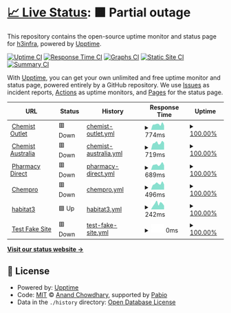 # [📈 Live Status](https://h3infra.github.io/h3.upptime-monitor): <!--live status--> **🟧 Partial outage**

This repository contains the open-source uptime monitor and status page for [h3infra](https://h3infra.github.io/h3.upptime-monitor), powered by [Upptime](https://github.com/upptime/upptime).

[![Uptime CI](https://github.com/h3infra/h3.upptime-monitor/workflows/Uptime%20CI/badge.svg)](https://github.com/h3infra/h3.upptime-monitor/actions?query=workflow%3A%22Uptime+CI%22)
[![Response Time CI](https://github.com/h3infra/h3.upptime-monitor/workflows/Response%20Time%20CI/badge.svg)](https://github.com/h3infra/h3.upptime-monitor/actions?query=workflow%3A%22Response+Time+CI%22)
[![Graphs CI](https://github.com/h3infra/h3.upptime-monitor/workflows/Graphs%20CI/badge.svg)](https://github.com/h3infra/h3.upptime-monitor/actions?query=workflow%3A%22Graphs+CI%22)
[![Static Site CI](https://github.com/h3infra/h3.upptime-monitor/workflows/Static%20Site%20CI/badge.svg)](https://github.com/h3infra/h3.upptime-monitor/actions?query=workflow%3A%22Static+Site+CI%22)
[![Summary CI](https://github.com/h3infra/h3.upptime-monitor/workflows/Summary%20CI/badge.svg)](https://github.com/h3infra/h3.upptime-monitor/actions?query=workflow%3A%22Summary+CI%22)

With [Upptime](https://upptime.js.org), you can get your own unlimited and free uptime monitor and status page, powered entirely by a GitHub repository. We use [Issues](https://github.com/h3infra/upptime-monitor/issues) as incident reports, [Actions](https://github.com/h3infra/upptime-monitor/actions) as uptime monitors, and [Pages](https://h3infra.github.io/upptime-monitor) for the status page.

<!--start: status pages-->
<!-- This summary is generated by Upptime (https://github.com/upptime/upptime) -->
<!-- Do not edit this manually, your changes will be overwritten -->
<!-- prettier-ignore -->
| URL | Status | History | Response Time | Uptime |
| --- | ------ | ------- | ------------- | ------ |
| <img alt="" src="https://icons.duckduckgo.com/ip3/www.chemistoutlet.com.au.ico" height="13"> [Chemist Outlet](https://www.chemistoutlet.com.au) | 🟥 Down | [chemist-outlet.yml](https://github.com/h3infra/upptime-monitor/commits/HEAD/history/chemist-outlet.yml) | <details><summary><img alt="Response time graph" src="./graphs/chemist-outlet/response-time-week.png" height="20"> 774ms</summary><br><a href="https://h3infra.github.io/upptime-monitor/history/chemist-outlet"><img alt="Response time 997" src="https://img.shields.io/endpoint?url=https%3A%2F%2Fraw.githubusercontent.com%2Fh3infra%2Fupptime-monitor%2FHEAD%2Fapi%2Fchemist-outlet%2Fresponse-time.json"></a><br><a href="https://h3infra.github.io/upptime-monitor/history/chemist-outlet"><img alt="24-hour response time 902" src="https://img.shields.io/endpoint?url=https%3A%2F%2Fraw.githubusercontent.com%2Fh3infra%2Fupptime-monitor%2FHEAD%2Fapi%2Fchemist-outlet%2Fresponse-time-day.json"></a><br><a href="https://h3infra.github.io/upptime-monitor/history/chemist-outlet"><img alt="7-day response time 774" src="https://img.shields.io/endpoint?url=https%3A%2F%2Fraw.githubusercontent.com%2Fh3infra%2Fupptime-monitor%2FHEAD%2Fapi%2Fchemist-outlet%2Fresponse-time-week.json"></a><br><a href="https://h3infra.github.io/upptime-monitor/history/chemist-outlet"><img alt="30-day response time 997" src="https://img.shields.io/endpoint?url=https%3A%2F%2Fraw.githubusercontent.com%2Fh3infra%2Fupptime-monitor%2FHEAD%2Fapi%2Fchemist-outlet%2Fresponse-time-month.json"></a><br><a href="https://h3infra.github.io/upptime-monitor/history/chemist-outlet"><img alt="1-year response time 997" src="https://img.shields.io/endpoint?url=https%3A%2F%2Fraw.githubusercontent.com%2Fh3infra%2Fupptime-monitor%2FHEAD%2Fapi%2Fchemist-outlet%2Fresponse-time-year.json"></a></details> | <details><summary><a href="https://h3infra.github.io/upptime-monitor/history/chemist-outlet">100.00%</a></summary><a href="https://h3infra.github.io/upptime-monitor/history/chemist-outlet"><img alt="All-time uptime 100.00%" src="https://img.shields.io/endpoint?url=https%3A%2F%2Fraw.githubusercontent.com%2Fh3infra%2Fupptime-monitor%2FHEAD%2Fapi%2Fchemist-outlet%2Fuptime.json"></a><br><a href="https://h3infra.github.io/upptime-monitor/history/chemist-outlet"><img alt="24-hour uptime 100.00%" src="https://img.shields.io/endpoint?url=https%3A%2F%2Fraw.githubusercontent.com%2Fh3infra%2Fupptime-monitor%2FHEAD%2Fapi%2Fchemist-outlet%2Fuptime-day.json"></a><br><a href="https://h3infra.github.io/upptime-monitor/history/chemist-outlet"><img alt="7-day uptime 100.00%" src="https://img.shields.io/endpoint?url=https%3A%2F%2Fraw.githubusercontent.com%2Fh3infra%2Fupptime-monitor%2FHEAD%2Fapi%2Fchemist-outlet%2Fuptime-week.json"></a><br><a href="https://h3infra.github.io/upptime-monitor/history/chemist-outlet"><img alt="30-day uptime 100.00%" src="https://img.shields.io/endpoint?url=https%3A%2F%2Fraw.githubusercontent.com%2Fh3infra%2Fupptime-monitor%2FHEAD%2Fapi%2Fchemist-outlet%2Fuptime-month.json"></a><br><a href="https://h3infra.github.io/upptime-monitor/history/chemist-outlet"><img alt="1-year uptime 100.00%" src="https://img.shields.io/endpoint?url=https%3A%2F%2Fraw.githubusercontent.com%2Fh3infra%2Fupptime-monitor%2FHEAD%2Fapi%2Fchemist-outlet%2Fuptime-year.json"></a></details>
| <img alt="" src="https://icons.duckduckgo.com/ip3/www.chemistaustralia.com.au.ico" height="13"> [Chemist Australia](https://www.chemistaustralia.com.au) | 🟥 Down | [chemist-australia.yml](https://github.com/h3infra/upptime-monitor/commits/HEAD/history/chemist-australia.yml) | <details><summary><img alt="Response time graph" src="./graphs/chemist-australia/response-time-week.png" height="20"> 719ms</summary><br><a href="https://h3infra.github.io/upptime-monitor/history/chemist-australia"><img alt="Response time 800" src="https://img.shields.io/endpoint?url=https%3A%2F%2Fraw.githubusercontent.com%2Fh3infra%2Fupptime-monitor%2FHEAD%2Fapi%2Fchemist-australia%2Fresponse-time.json"></a><br><a href="https://h3infra.github.io/upptime-monitor/history/chemist-australia"><img alt="24-hour response time 741" src="https://img.shields.io/endpoint?url=https%3A%2F%2Fraw.githubusercontent.com%2Fh3infra%2Fupptime-monitor%2FHEAD%2Fapi%2Fchemist-australia%2Fresponse-time-day.json"></a><br><a href="https://h3infra.github.io/upptime-monitor/history/chemist-australia"><img alt="7-day response time 719" src="https://img.shields.io/endpoint?url=https%3A%2F%2Fraw.githubusercontent.com%2Fh3infra%2Fupptime-monitor%2FHEAD%2Fapi%2Fchemist-australia%2Fresponse-time-week.json"></a><br><a href="https://h3infra.github.io/upptime-monitor/history/chemist-australia"><img alt="30-day response time 800" src="https://img.shields.io/endpoint?url=https%3A%2F%2Fraw.githubusercontent.com%2Fh3infra%2Fupptime-monitor%2FHEAD%2Fapi%2Fchemist-australia%2Fresponse-time-month.json"></a><br><a href="https://h3infra.github.io/upptime-monitor/history/chemist-australia"><img alt="1-year response time 800" src="https://img.shields.io/endpoint?url=https%3A%2F%2Fraw.githubusercontent.com%2Fh3infra%2Fupptime-monitor%2FHEAD%2Fapi%2Fchemist-australia%2Fresponse-time-year.json"></a></details> | <details><summary><a href="https://h3infra.github.io/upptime-monitor/history/chemist-australia">100.00%</a></summary><a href="https://h3infra.github.io/upptime-monitor/history/chemist-australia"><img alt="All-time uptime 100.00%" src="https://img.shields.io/endpoint?url=https%3A%2F%2Fraw.githubusercontent.com%2Fh3infra%2Fupptime-monitor%2FHEAD%2Fapi%2Fchemist-australia%2Fuptime.json"></a><br><a href="https://h3infra.github.io/upptime-monitor/history/chemist-australia"><img alt="24-hour uptime 100.00%" src="https://img.shields.io/endpoint?url=https%3A%2F%2Fraw.githubusercontent.com%2Fh3infra%2Fupptime-monitor%2FHEAD%2Fapi%2Fchemist-australia%2Fuptime-day.json"></a><br><a href="https://h3infra.github.io/upptime-monitor/history/chemist-australia"><img alt="7-day uptime 100.00%" src="https://img.shields.io/endpoint?url=https%3A%2F%2Fraw.githubusercontent.com%2Fh3infra%2Fupptime-monitor%2FHEAD%2Fapi%2Fchemist-australia%2Fuptime-week.json"></a><br><a href="https://h3infra.github.io/upptime-monitor/history/chemist-australia"><img alt="30-day uptime 100.00%" src="https://img.shields.io/endpoint?url=https%3A%2F%2Fraw.githubusercontent.com%2Fh3infra%2Fupptime-monitor%2FHEAD%2Fapi%2Fchemist-australia%2Fuptime-month.json"></a><br><a href="https://h3infra.github.io/upptime-monitor/history/chemist-australia"><img alt="1-year uptime 100.00%" src="https://img.shields.io/endpoint?url=https%3A%2F%2Fraw.githubusercontent.com%2Fh3infra%2Fupptime-monitor%2FHEAD%2Fapi%2Fchemist-australia%2Fuptime-year.json"></a></details>
| <img alt="" src="https://icons.duckduckgo.com/ip3/www.pharmacydirect.com.au.ico" height="13"> [Pharmacy Direct](https://www.pharmacydirect.com.au) | 🟥 Down | [pharmacy-direct.yml](https://github.com/h3infra/upptime-monitor/commits/HEAD/history/pharmacy-direct.yml) | <details><summary><img alt="Response time graph" src="./graphs/pharmacy-direct/response-time-week.png" height="20"> 689ms</summary><br><a href="https://h3infra.github.io/upptime-monitor/history/pharmacy-direct"><img alt="Response time 724" src="https://img.shields.io/endpoint?url=https%3A%2F%2Fraw.githubusercontent.com%2Fh3infra%2Fupptime-monitor%2FHEAD%2Fapi%2Fpharmacy-direct%2Fresponse-time.json"></a><br><a href="https://h3infra.github.io/upptime-monitor/history/pharmacy-direct"><img alt="24-hour response time 508" src="https://img.shields.io/endpoint?url=https%3A%2F%2Fraw.githubusercontent.com%2Fh3infra%2Fupptime-monitor%2FHEAD%2Fapi%2Fpharmacy-direct%2Fresponse-time-day.json"></a><br><a href="https://h3infra.github.io/upptime-monitor/history/pharmacy-direct"><img alt="7-day response time 689" src="https://img.shields.io/endpoint?url=https%3A%2F%2Fraw.githubusercontent.com%2Fh3infra%2Fupptime-monitor%2FHEAD%2Fapi%2Fpharmacy-direct%2Fresponse-time-week.json"></a><br><a href="https://h3infra.github.io/upptime-monitor/history/pharmacy-direct"><img alt="30-day response time 724" src="https://img.shields.io/endpoint?url=https%3A%2F%2Fraw.githubusercontent.com%2Fh3infra%2Fupptime-monitor%2FHEAD%2Fapi%2Fpharmacy-direct%2Fresponse-time-month.json"></a><br><a href="https://h3infra.github.io/upptime-monitor/history/pharmacy-direct"><img alt="1-year response time 724" src="https://img.shields.io/endpoint?url=https%3A%2F%2Fraw.githubusercontent.com%2Fh3infra%2Fupptime-monitor%2FHEAD%2Fapi%2Fpharmacy-direct%2Fresponse-time-year.json"></a></details> | <details><summary><a href="https://h3infra.github.io/upptime-monitor/history/pharmacy-direct">100.00%</a></summary><a href="https://h3infra.github.io/upptime-monitor/history/pharmacy-direct"><img alt="All-time uptime 100.00%" src="https://img.shields.io/endpoint?url=https%3A%2F%2Fraw.githubusercontent.com%2Fh3infra%2Fupptime-monitor%2FHEAD%2Fapi%2Fpharmacy-direct%2Fuptime.json"></a><br><a href="https://h3infra.github.io/upptime-monitor/history/pharmacy-direct"><img alt="24-hour uptime 100.00%" src="https://img.shields.io/endpoint?url=https%3A%2F%2Fraw.githubusercontent.com%2Fh3infra%2Fupptime-monitor%2FHEAD%2Fapi%2Fpharmacy-direct%2Fuptime-day.json"></a><br><a href="https://h3infra.github.io/upptime-monitor/history/pharmacy-direct"><img alt="7-day uptime 100.00%" src="https://img.shields.io/endpoint?url=https%3A%2F%2Fraw.githubusercontent.com%2Fh3infra%2Fupptime-monitor%2FHEAD%2Fapi%2Fpharmacy-direct%2Fuptime-week.json"></a><br><a href="https://h3infra.github.io/upptime-monitor/history/pharmacy-direct"><img alt="30-day uptime 100.00%" src="https://img.shields.io/endpoint?url=https%3A%2F%2Fraw.githubusercontent.com%2Fh3infra%2Fupptime-monitor%2FHEAD%2Fapi%2Fpharmacy-direct%2Fuptime-month.json"></a><br><a href="https://h3infra.github.io/upptime-monitor/history/pharmacy-direct"><img alt="1-year uptime 100.00%" src="https://img.shields.io/endpoint?url=https%3A%2F%2Fraw.githubusercontent.com%2Fh3infra%2Fupptime-monitor%2FHEAD%2Fapi%2Fpharmacy-direct%2Fuptime-year.json"></a></details>
| <img alt="" src="https://icons.duckduckgo.com/ip3/chempro.com.au.ico" height="13"> [Chempro](https://chempro.com.au) | 🟥 Down | [chempro.yml](https://github.com/h3infra/upptime-monitor/commits/HEAD/history/chempro.yml) | <details><summary><img alt="Response time graph" src="./graphs/chempro/response-time-week.png" height="20"> 496ms</summary><br><a href="https://h3infra.github.io/upptime-monitor/history/chempro"><img alt="Response time 516" src="https://img.shields.io/endpoint?url=https%3A%2F%2Fraw.githubusercontent.com%2Fh3infra%2Fupptime-monitor%2FHEAD%2Fapi%2Fchempro%2Fresponse-time.json"></a><br><a href="https://h3infra.github.io/upptime-monitor/history/chempro"><img alt="24-hour response time 544" src="https://img.shields.io/endpoint?url=https%3A%2F%2Fraw.githubusercontent.com%2Fh3infra%2Fupptime-monitor%2FHEAD%2Fapi%2Fchempro%2Fresponse-time-day.json"></a><br><a href="https://h3infra.github.io/upptime-monitor/history/chempro"><img alt="7-day response time 496" src="https://img.shields.io/endpoint?url=https%3A%2F%2Fraw.githubusercontent.com%2Fh3infra%2Fupptime-monitor%2FHEAD%2Fapi%2Fchempro%2Fresponse-time-week.json"></a><br><a href="https://h3infra.github.io/upptime-monitor/history/chempro"><img alt="30-day response time 516" src="https://img.shields.io/endpoint?url=https%3A%2F%2Fraw.githubusercontent.com%2Fh3infra%2Fupptime-monitor%2FHEAD%2Fapi%2Fchempro%2Fresponse-time-month.json"></a><br><a href="https://h3infra.github.io/upptime-monitor/history/chempro"><img alt="1-year response time 516" src="https://img.shields.io/endpoint?url=https%3A%2F%2Fraw.githubusercontent.com%2Fh3infra%2Fupptime-monitor%2FHEAD%2Fapi%2Fchempro%2Fresponse-time-year.json"></a></details> | <details><summary><a href="https://h3infra.github.io/upptime-monitor/history/chempro">100.00%</a></summary><a href="https://h3infra.github.io/upptime-monitor/history/chempro"><img alt="All-time uptime 100.00%" src="https://img.shields.io/endpoint?url=https%3A%2F%2Fraw.githubusercontent.com%2Fh3infra%2Fupptime-monitor%2FHEAD%2Fapi%2Fchempro%2Fuptime.json"></a><br><a href="https://h3infra.github.io/upptime-monitor/history/chempro"><img alt="24-hour uptime 100.00%" src="https://img.shields.io/endpoint?url=https%3A%2F%2Fraw.githubusercontent.com%2Fh3infra%2Fupptime-monitor%2FHEAD%2Fapi%2Fchempro%2Fuptime-day.json"></a><br><a href="https://h3infra.github.io/upptime-monitor/history/chempro"><img alt="7-day uptime 100.00%" src="https://img.shields.io/endpoint?url=https%3A%2F%2Fraw.githubusercontent.com%2Fh3infra%2Fupptime-monitor%2FHEAD%2Fapi%2Fchempro%2Fuptime-week.json"></a><br><a href="https://h3infra.github.io/upptime-monitor/history/chempro"><img alt="30-day uptime 100.00%" src="https://img.shields.io/endpoint?url=https%3A%2F%2Fraw.githubusercontent.com%2Fh3infra%2Fupptime-monitor%2FHEAD%2Fapi%2Fchempro%2Fuptime-month.json"></a><br><a href="https://h3infra.github.io/upptime-monitor/history/chempro"><img alt="1-year uptime 100.00%" src="https://img.shields.io/endpoint?url=https%3A%2F%2Fraw.githubusercontent.com%2Fh3infra%2Fupptime-monitor%2FHEAD%2Fapi%2Fchempro%2Fuptime-year.json"></a></details>
| <img alt="" src="https://icons.duckduckgo.com/ip3/www.habitat3.com.au.ico" height="13"> [habitat3](https://www.habitat3.com.au/) | 🟩 Up | [habitat3.yml](https://github.com/h3infra/upptime-monitor/commits/HEAD/history/habitat3.yml) | <details><summary><img alt="Response time graph" src="./graphs/habitat3/response-time-week.png" height="20"> 242ms</summary><br><a href="https://h3infra.github.io/upptime-monitor/history/habitat3"><img alt="Response time 283" src="https://img.shields.io/endpoint?url=https%3A%2F%2Fraw.githubusercontent.com%2Fh3infra%2Fupptime-monitor%2FHEAD%2Fapi%2Fhabitat3%2Fresponse-time.json"></a><br><a href="https://h3infra.github.io/upptime-monitor/history/habitat3"><img alt="24-hour response time 283" src="https://img.shields.io/endpoint?url=https%3A%2F%2Fraw.githubusercontent.com%2Fh3infra%2Fupptime-monitor%2FHEAD%2Fapi%2Fhabitat3%2Fresponse-time-day.json"></a><br><a href="https://h3infra.github.io/upptime-monitor/history/habitat3"><img alt="7-day response time 242" src="https://img.shields.io/endpoint?url=https%3A%2F%2Fraw.githubusercontent.com%2Fh3infra%2Fupptime-monitor%2FHEAD%2Fapi%2Fhabitat3%2Fresponse-time-week.json"></a><br><a href="https://h3infra.github.io/upptime-monitor/history/habitat3"><img alt="30-day response time 247" src="https://img.shields.io/endpoint?url=https%3A%2F%2Fraw.githubusercontent.com%2Fh3infra%2Fupptime-monitor%2FHEAD%2Fapi%2Fhabitat3%2Fresponse-time-month.json"></a><br><a href="https://h3infra.github.io/upptime-monitor/history/habitat3"><img alt="1-year response time 283" src="https://img.shields.io/endpoint?url=https%3A%2F%2Fraw.githubusercontent.com%2Fh3infra%2Fupptime-monitor%2FHEAD%2Fapi%2Fhabitat3%2Fresponse-time-year.json"></a></details> | <details><summary><a href="https://h3infra.github.io/upptime-monitor/history/habitat3">100.00%</a></summary><a href="https://h3infra.github.io/upptime-monitor/history/habitat3"><img alt="All-time uptime 100.00%" src="https://img.shields.io/endpoint?url=https%3A%2F%2Fraw.githubusercontent.com%2Fh3infra%2Fupptime-monitor%2FHEAD%2Fapi%2Fhabitat3%2Fuptime.json"></a><br><a href="https://h3infra.github.io/upptime-monitor/history/habitat3"><img alt="24-hour uptime 100.00%" src="https://img.shields.io/endpoint?url=https%3A%2F%2Fraw.githubusercontent.com%2Fh3infra%2Fupptime-monitor%2FHEAD%2Fapi%2Fhabitat3%2Fuptime-day.json"></a><br><a href="https://h3infra.github.io/upptime-monitor/history/habitat3"><img alt="7-day uptime 100.00%" src="https://img.shields.io/endpoint?url=https%3A%2F%2Fraw.githubusercontent.com%2Fh3infra%2Fupptime-monitor%2FHEAD%2Fapi%2Fhabitat3%2Fuptime-week.json"></a><br><a href="https://h3infra.github.io/upptime-monitor/history/habitat3"><img alt="30-day uptime 100.00%" src="https://img.shields.io/endpoint?url=https%3A%2F%2Fraw.githubusercontent.com%2Fh3infra%2Fupptime-monitor%2FHEAD%2Fapi%2Fhabitat3%2Fuptime-month.json"></a><br><a href="https://h3infra.github.io/upptime-monitor/history/habitat3"><img alt="1-year uptime 100.00%" src="https://img.shields.io/endpoint?url=https%3A%2F%2Fraw.githubusercontent.com%2Fh3infra%2Fupptime-monitor%2FHEAD%2Fapi%2Fhabitat3%2Fuptime-year.json"></a></details>
| <img alt="" src="https://icons.duckduckgo.com/ip3/www.gootestgle.com.ico" height="13"> [Test Fake Site](https://www.gootestgle.com) | 🟥 Down | [test-fake-site.yml](https://github.com/h3infra/upptime-monitor/commits/HEAD/history/test-fake-site.yml) | <details><summary><img alt="Response time graph" src="./graphs/test-fake-site/response-time-week.png" height="20"> 0ms</summary><br><a href="https://h3infra.github.io/upptime-monitor/history/test-fake-site"><img alt="Response time 88" src="https://img.shields.io/endpoint?url=https%3A%2F%2Fraw.githubusercontent.com%2Fh3infra%2Fupptime-monitor%2FHEAD%2Fapi%2Ftest-fake-site%2Fresponse-time.json"></a><br><a href="https://h3infra.github.io/upptime-monitor/history/test-fake-site"><img alt="24-hour response time 0" src="https://img.shields.io/endpoint?url=https%3A%2F%2Fraw.githubusercontent.com%2Fh3infra%2Fupptime-monitor%2FHEAD%2Fapi%2Ftest-fake-site%2Fresponse-time-day.json"></a><br><a href="https://h3infra.github.io/upptime-monitor/history/test-fake-site"><img alt="7-day response time 0" src="https://img.shields.io/endpoint?url=https%3A%2F%2Fraw.githubusercontent.com%2Fh3infra%2Fupptime-monitor%2FHEAD%2Fapi%2Ftest-fake-site%2Fresponse-time-week.json"></a><br><a href="https://h3infra.github.io/upptime-monitor/history/test-fake-site"><img alt="30-day response time 0" src="https://img.shields.io/endpoint?url=https%3A%2F%2Fraw.githubusercontent.com%2Fh3infra%2Fupptime-monitor%2FHEAD%2Fapi%2Ftest-fake-site%2Fresponse-time-month.json"></a><br><a href="https://h3infra.github.io/upptime-monitor/history/test-fake-site"><img alt="1-year response time 88" src="https://img.shields.io/endpoint?url=https%3A%2F%2Fraw.githubusercontent.com%2Fh3infra%2Fupptime-monitor%2FHEAD%2Fapi%2Ftest-fake-site%2Fresponse-time-year.json"></a></details> | <details><summary><a href="https://h3infra.github.io/upptime-monitor/history/test-fake-site">100.00%</a></summary><a href="https://h3infra.github.io/upptime-monitor/history/test-fake-site"><img alt="All-time uptime 100.00%" src="https://img.shields.io/endpoint?url=https%3A%2F%2Fraw.githubusercontent.com%2Fh3infra%2Fupptime-monitor%2FHEAD%2Fapi%2Ftest-fake-site%2Fuptime.json"></a><br><a href="https://h3infra.github.io/upptime-monitor/history/test-fake-site"><img alt="24-hour uptime 100.00%" src="https://img.shields.io/endpoint?url=https%3A%2F%2Fraw.githubusercontent.com%2Fh3infra%2Fupptime-monitor%2FHEAD%2Fapi%2Ftest-fake-site%2Fuptime-day.json"></a><br><a href="https://h3infra.github.io/upptime-monitor/history/test-fake-site"><img alt="7-day uptime 100.00%" src="https://img.shields.io/endpoint?url=https%3A%2F%2Fraw.githubusercontent.com%2Fh3infra%2Fupptime-monitor%2FHEAD%2Fapi%2Ftest-fake-site%2Fuptime-week.json"></a><br><a href="https://h3infra.github.io/upptime-monitor/history/test-fake-site"><img alt="30-day uptime 100.00%" src="https://img.shields.io/endpoint?url=https%3A%2F%2Fraw.githubusercontent.com%2Fh3infra%2Fupptime-monitor%2FHEAD%2Fapi%2Ftest-fake-site%2Fuptime-month.json"></a><br><a href="https://h3infra.github.io/upptime-monitor/history/test-fake-site"><img alt="1-year uptime 100.00%" src="https://img.shields.io/endpoint?url=https%3A%2F%2Fraw.githubusercontent.com%2Fh3infra%2Fupptime-monitor%2FHEAD%2Fapi%2Ftest-fake-site%2Fuptime-year.json"></a></details>

<!--end: status pages-->

[**Visit our status website →**](https://h3infra.github.io/upptime-monitor)

## 📄 License

- Powered by: [Upptime](https://github.com/upptime/upptime)
- Code: [MIT](./LICENSE) © [Anand Chowdhary](https://anandchowdhary.com), supported by [Pabio](https://pabio.com)
- Data in the `./history` directory: [Open Database License](https://opendatacommons.org/licenses/odbl/1-0/)
